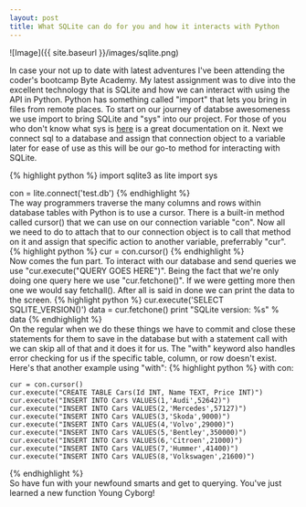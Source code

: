 ```yaml
---
layout: post
title: What SQLite can do for you and how it interacts with Python
---
```


![Image]({{ site.baseurl }}/images/sqlite.png)

In case your not up to date with latest adventures I've been attending the coder's bootcamp Byte Academy. My latest assignment was to dive into the excellent technology that is SQLite and how we can interact with using the API in Python. Python has something called "import" that lets you bring in files from remote places. To start on our journey of databse awesomeness we use import to bring SQLite and "sys" into our project. For those of you who don't know what sys is [here](https://docs.python.org/2/library/sys.html) is a great documentation on it. Next we connect sql to a database and assign that connection object to a variable later for ease of use as this will be our go-to method for interacting with SQLite.

{% highlight python %}
import sqlite3 as lite
import sys

con = lite.connect('test.db')
{% endhighlight %}
<br />
The way programmers traverse the many columns and rows within database tables with Python is to use a cursor. There is a built-in method called cursor() that we can use on our connection variable "con". Now all we need to do to attach that to our connection object is to call that method on it and assign that specific action to another variable, preferrably "cur".
{% highlight python %}
cur = con.cursor()
{% endhighlight %}
<br />
Now comes the fun part. To interact with our database and send queries we use "cur.execute("QUERY GOES HERE")". Being the fact that we're only doing one query here we use "cur.fetchone()". If we were getting more then one we would say fetchall(). After all is said in done we can print the data to the screen.
{% highlight python %}
cur.execute('SELECT SQLITE_VERSION()')
data = cur.fetchone()
print "SQLite version: %s" % data
{% endhighlight %}
<br />
On the regular when we do these things we have to commit and close these statements for them to save in the database but with a statement call with we can skip all of that and it does it for us. The "with" keyword also handles error checking for us if the specific table, column, or row doesn't exist. Here's that another example using "with":
{% highlight python %}
with con:
    
    cur = con.cursor()    
    cur.execute("CREATE TABLE Cars(Id INT, Name TEXT, Price INT)")
    cur.execute("INSERT INTO Cars VALUES(1,'Audi',52642)")
    cur.execute("INSERT INTO Cars VALUES(2,'Mercedes',57127)")
    cur.execute("INSERT INTO Cars VALUES(3,'Skoda',9000)")
    cur.execute("INSERT INTO Cars VALUES(4,'Volvo',29000)")
    cur.execute("INSERT INTO Cars VALUES(5,'Bentley',350000)")
    cur.execute("INSERT INTO Cars VALUES(6,'Citroen',21000)")
    cur.execute("INSERT INTO Cars VALUES(7,'Hummer',41400)")
    cur.execute("INSERT INTO Cars VALUES(8,'Volkswagen',21600)")
{% endhighlight %}
<br />
So have fun with your newfound smarts and get to querying. You've just learned a new function Young Cyborg!